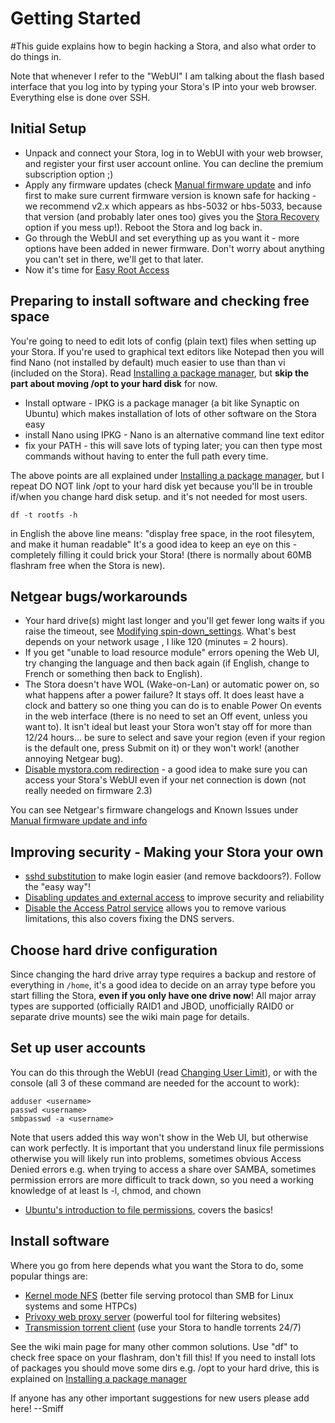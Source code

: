 # Getting Started

#This guide explains how to begin hacking a Stora, and also what order to do things in.

Note that whenever I refer to the "WebUI" I am talking about the flash based interface that you log into by typing your Stora's IP into your web browser. Everything else is done over SSH.


## Initial Setup

- Unpack and connect your Stora, log in to WebUI with your web browser, and register your first user account online. You can decline the premium subscription option ;)
- Apply any firmware updates (check [Manual firmware update](Manual_firmware_update_and_info.md) and info first to make sure current firmware version is known safe for hacking - we recommend v2.x which appears as hbs-5032 or hbs-5033, because that version (and probably later ones too) gives you the [Stora Recovery](Stora_Recovery.md) option if you mess up!). Reboot the Stora and log back in.
- Go through the WebUI and set everything up as you want it - more options have been added in newer firmware. Don't worry about anything you can't set in there, we'll get to that later.
- Now it's time for [Easy Root Access](Easy_Root_Access.md)

## Preparing to install software and checking free space

You're going to need to edit lots of config (plain text) files when setting up your Stora. If you're used to graphical text editors like Notepad then you will find Nano (not installed by default) much easier to use than than vi (included on the Stora). Read [Installing a package manager](Installing_a_package_manager.md), but **skip the part about moving /opt to your hard disk** for now.

- Install optware - IPKG is a package manager (a bit like Synaptic on Ubuntu) which makes installation of lots of other software on the Stora easy
- install Nano using IPKG - Nano is an alternative command line text editor
- fix your PATH - this will save lots of typing later; you can then type most commands without having to enter the full path every time.

The above points are all explained under [Installing a package manager](Installing_a_package_manager.md), but I repeat DO NOT link /opt to your hard disk yet because you'll be in trouble if/when you change hard disk setup. and it's not needed for most users.

```
df -t rootfs -h
```

in English the above line means: "display free space, in the root filesytem, and make it human readable"
It's a good idea to keep an eye on this - completely filling it could brick your Stora! (there is normally about 60MB flashram free when the Stora is new).
## Netgear bugs/workarounds

- Your hard drive(s) might last longer and you'll get fewer long waits if you raise the timeout, see [Modifying spin-down_settings](Modifying_spin-down_settings.md). What's best depends on your network usage , I like 120 (minutes = 2 hours).
- If you get "unable to load resource module" errors opening the Web UI, try changing the language and then back again (if English, change to French or something then back to English).
- The Stora doesn't have WOL (Wake-on-Lan) or automatic power on, so what happens after a power failure? It stays off. It does least have a clock and battery so one thing you can do is to enable Power On events in the web interface (there is no need to set an Off event, unless you want to). It isn't ideal but least your Stora won't stay off for more than 12/24 hours... be sure to select and save your region (even if your region is the default one, press Submit on it) or they won't work! (another annoying Netgear bug).
- [Disable mystora.com redirection](Disable_mystora.com_redirection.md) - a good idea to make sure you can access your Stora's WebUI even if your net connection is down (not really needed on firmware 2.3)

You can see Netgear's firmware changelogs and Known Issues under [Manual firmware update and info](Manual_firmware_update_and_info.md)

## Improving security - Making your Stora your own

- [sshd substitution](Sshd_substitution.md) to make login easier (and remove backdoors?). Follow the "easy way"!
- [Disabling updates and external access](Disabling_updates_and_external_access.md) to improve security and reliability
- [Disable the Access Patrol service](Disable_the_Access_Patrol.md) allows you to remove various limitations, this also covers fixing the DNS servers.

## Choose hard drive configuration

Since changing the hard drive array type requires a backup and restore of everything in `/home`, it's a good idea to decide on an array type before you start filling the Stora, **even if you only have one drive now**! All major array types are supported (officially RAID1 and JBOD, unofficially RAID0 or separate drive mounts) see the wiki main page for details.

## Set up user accounts

You can do this through the WebUI (read [Changing User Limit](Changing_User_Limit.md)), or with the console (all 3 of these command are needed for the account to work):
```
adduser <username>
passwd <username>
smbpasswd -a <username>
```
Note that users added this way won't show in the Web UI, but otherwise can work perfectly.
It is important that you understand linux file permissions otherwise you will likely run into problems, sometimes obvious Access Denied errors e.g. when trying to access a share over SAMBA, sometimes permission errors are more difficult to track down, so you need a working knowledge of at least ls -l, chmod, and chown

- [Ubuntu's introduction to file permissions](https://help.ubuntu.com/community/FilePermissions), covers the basics!

## Install software

Where you go from here depends what you want the Stora to do, some popular things are:

- [Kernel mode NFS](Kernel_mode_NFS.md) (better file serving protocol than SMB for Linux systems and some HTPCs)
- [Privoxy web proxy server](Privoxy_web_proxy_server.md) (powerful tool for filtering websites)
- [Transmission torrent client](Transmission_torrent_client.md) (use your Stora to handle torrents 24/7)

See the wiki main page for many other common solutions. Use "df" to check free space on your flashram, don't fill this!
If you need to install lots of packages you should move some dirs e.g. /opt to your hard drive, this is explained on [Installing a package manager](Installing_a_package_manager.md)


If anyone has any other important suggestions for new users please add here!
--Smiff